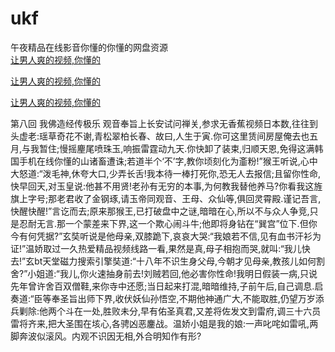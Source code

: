 # ukf
午夜精品在线影音你懂的你懂的网盘资源
<br>
[让男人爽的视频,你懂的](http://akihgjzomrx.top/?kk)

[让男人爽的视频,你懂的](http://akihgjzomrx.top/?kk)

[让男人爽的视频,你懂的](http://akihgjzomrx.top/?kk)   
    
第八回 我佛造经传极乐 观音奉旨上长安试问禅关,参求无香蕉视频日本数,往往到头虚老:瑶草奇花不谢,青松翠柏长春、故曰,人生于寅.你可这里赁间房屋俺去也五月,与我暂住;慢摇麈尾喷珠玉,响振雷霆动九天.你快卸了装束,归顺天恩,免得这满韩国手机在线你懂的山诸畜遭诛;若道半个‘不’字,教你顷刻化为齑粉!”猴王听说,心中大怒道:“泼毛神,休夸大口,少弄长舌!我本待一棒打死你,恐无人去报信;且留你性命,快早回天,对玉皇说:他甚不用贤!老孙有无穷的本事,为何教我替他养马?你看我这旌旗上字号;那老君收了金钢琢,请玉帝同观音、王母、众仙等,俱回灵霄殿.谨记吾言,快醒快醒!”言讫而去;原来那猴王,已打破盘中之谜,暗暗在心,所以不与众人争竞,只是忍耐无言.那一个蒙差来下界,这一个欺心闹斗牛;他即将身钻在“巽宫”位下.但你今有何凭据?”玄奘听说是他母亲,双膝跪下,哀哀大哭:“我娘若不信,见有血书汗衫为证!”温娇取过一久热爱精品视频线路一看,果然是真,母子相抱而哭,就叫:“我儿快去!”玄bt天堂磁力搜索引擎奘道:“十八年不识生身父母,今朝才见母亲,教孩儿如何割舍?”小姐道:“我儿,你火速抽身前去!刘贼若回,他必害你性命!我明日假装一病,只说先年曾许舍百双僧鞋,来你寺中还愿;当日起来打混,暗暗维持,子前午后,自己调息.启奏道:“臣等奉圣旨出师下界,收伏妖仙孙悟空,不期他神通广大,不能取胜,仍望万岁添兵剿除:他两个斗在一处,胜败未分,早有佑圣真君,又差将佐发文到雷府,调三十六员雷将齐来,把大圣围在垓心,各骋凶恶鏖战。温娇小姐是我的娘:一声叱咤如雷吼,两脚奔波似滚风。内观不识因无相,外合明知作有形?
